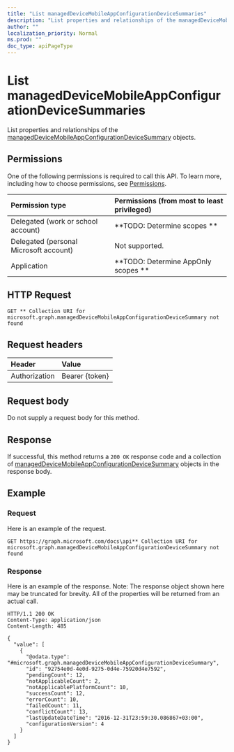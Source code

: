 ```yaml
---
title: "List managedDeviceMobileAppConfigurationDeviceSummaries"
description: "List properties and relationships of the managedDeviceMobileAppConfigurationDeviceSummary objects."
author: ""
localization_priority: Normal
ms.prod: ""
doc_type: apiPageType
---
```


# List managedDeviceMobileAppConfigurationDeviceSummaries

List properties and relationships of the [managedDeviceMobileAppConfigurationDeviceSummary](../resources/manageddevicemobileappconfigurationdevicesummary.md) objects.

## Permissions
One of the following permissions is required to call this API. To learn more, including how to choose permissions, see [Permissions](/concepts/permissions-reference.md).

|Permission type|Permissions (from most to least privileged)|
|:---|:---|
|Delegated (work or school account)|**TODO: Determine scopes **|
|Delegated (personal Microsoft account)|Not supported.|
|Application|**TODO: Determine AppOnly scopes **|

## HTTP Request
<!-- {
  "blockType": "ignored"
}
-->
``` http
GET ** Collection URI for microsoft.graph.managedDeviceMobileAppConfigurationDeviceSummary not found
```

## Request headers
|Header|Value|
|:---|:---|
|Authorization|Bearer {token}|

## Request body
Do not supply a request body for this method.

## Response
If successful, this method returns a `200 OK` response code and a collection of [managedDeviceMobileAppConfigurationDeviceSummary](../resources/manageddevicemobileappconfigurationdevicesummary.md) objects in the response body.

## Example

### Request
Here is an example of the request.
<!-- {
  "blockType": "request",
  "name": "get_manageddevicemobileappconfigurationdevicesummary"
}
-->
``` http
GET https://graph.microsoft.com/docs\api** Collection URI for microsoft.graph.managedDeviceMobileAppConfigurationDeviceSummary not found
```

### Response
Here is an example of the response. Note: The response object shown here may be truncated for brevity. All of the properties will be returned from an actual call.
<!-- {
  "blockType": "response",
  "truncated": true,
  "@odata.type": "collection(microsoft.graph.manageddevicemobileappconfigurationdevicesummary)"
}
-->
``` http
HTTP/1.1 200 OK
Content-Type: application/json
Content-Length: 485

{
  "value": [
    {
      "@odata.type": "#microsoft.graph.managedDeviceMobileAppConfigurationDeviceSummary",
      "id": "92754e0d-4e0d-9275-0d4e-75920d4e7592",
      "pendingCount": 12,
      "notApplicableCount": 2,
      "notApplicablePlatformCount": 10,
      "successCount": 12,
      "errorCount": 10,
      "failedCount": 11,
      "conflictCount": 13,
      "lastUpdateDateTime": "2016-12-31T23:59:30.086867+03:00",
      "configurationVersion": 4
    }
  ]
}
```

